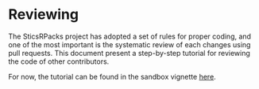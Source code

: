 # Reviewing

The SticsRPacks project has adopted a set of rules for proper coding, and one of the most important is the systematic review of each changes using pull requests.
This document present a step-by-step tutorial for reviewing the code of other contributors.

For now, the tutorial can be found in the sandbox vignette [here](https://sticsrpacks.github.io/sandbox/articles/use-git-and-github.html#review).
